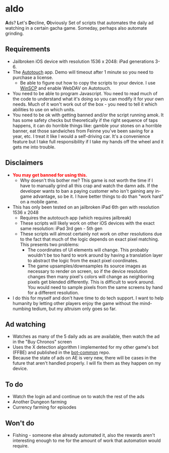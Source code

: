 # aldo
**A**ds? **L**et's **D**ecline, **O**bviously
Set of scripts that automates the daily ad watching in a certain gacha game. Someday, perhaps also automate grinding.

## Requirements
* Jailbroken iOS device with resolution 1536 x 2048: iPad generations 3-6.
* The [Autotouch](https://docs.autotouch.net/) app. Demo will timeout after 1 minute so you need to purchase a license.
    * Be able to figure out how to copy the scripts to your device. I use [WinSCP](https://winscp.net/eng/index.php) and enable WebDAV on Autotouch.
* You need to be able to program Javascript. You need to read much of the code to understand what it's doing so you can modify it for your own needs. Much of it won't work out of the box - you need to tell it which abilities to use on which units.
* You need to be ok with getting banned and/or the script running amok. It has some safety checks but theoretically if the right sequence of taps happens, it can do horrible things like: gamble your stones on a horrible banner, eat those sandwiches from Feinne you've been saving for a year, etc. I treat it like I would a self-driving car. It's a convenience feature but I take full responsibility if I take my hands off the wheel and it gets me into trouble.

## Disclaimers
* <span style="color:red">**You may get banned for using this.**</span>
    * Why doesn't this bother me? This game is not worth the time if I have to manually grind all this crap and watch the damn ads. If the developer wants to ban a paying customer who isn't gaining any in-game advantage, so be it. I have better things to do than "work hard" on a mobile game.
* This has only been tested on an jailbroken iPad 6th gen with resolution 1536 x 2048
    * Requires the autotouch app (which requires jailbreak)
    * These scripts will likely work on other iOS devices with the exact same resolution: iPad 3rd gen - 5th gen
    * These scripts will almost certainly not work on other resolutions due to the fact that much of the logic depends on exact pixel matching. This presents two problems:
        * The coordinates of UI elements will change. This probably wouldn't be too hard to work around by having a translation layer to abstract the logic from the exact pixel coordinates.
        * The game upsamples/downsamples its source images as necessary to render on screen, so if the device resolution changes then many pixel's colors will change as neighboring pixels get blended differently. This is difficult to work around. You would need to sample pixels from the same screens by hand for a different resolution.
* I do this for myself and don't have time to do tech support. I want to help humanity by letting other players enjoy the game without the mind-numbing tedium, but my altruism only goes so far.

## Ad watching
* Watches as many of the 5 daily ads as are available, then watch the ad in the "Buy Chronos" screen
* Uses the X detection algorithm I implemented for my other game's bot (FFBE) and published in the [bot-common](https://github.com/ratbirdmonger/bot-common) repo.
* Because the state of ads on AE is very new, there will be cases in the future that aren't handled properly. I will fix them as they happen on my device.

## To do
* Watch the login ad and continue on to watch the rest of the ads
* Another Dungeon farming
* Currency farming for episodes

## Won't do
* Fishing - someone else already automated it, also the rewards aren't interesting enough to me for the amount of work that automation would require.